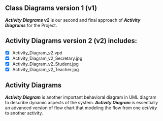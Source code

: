 ## Class Diagrams version 1 (v1)
**_Activity Diagrams v2_** is our second and final approach of **_Activity Diagrams_** for the Project.

## Activity Diagrams version 2 (v2) includes:
- [x] Activity_Diagram_v2.vpd
- [x] Activity_Diagram_v2_Secretary.jpg
- [x] Activity_Diagram_v2_Student.jpg
- [x] Activity_Diagram_v2_Teacher.jpg

## Activity Diagrams
**_Activity Diagram_** is another important behavioral diagram in UML diagram to describe dynamic aspects of the system.
**_Activity Diagram_** is essentially an advanced version of flow chart that modeling the flow from one _activity_ to another activity.



